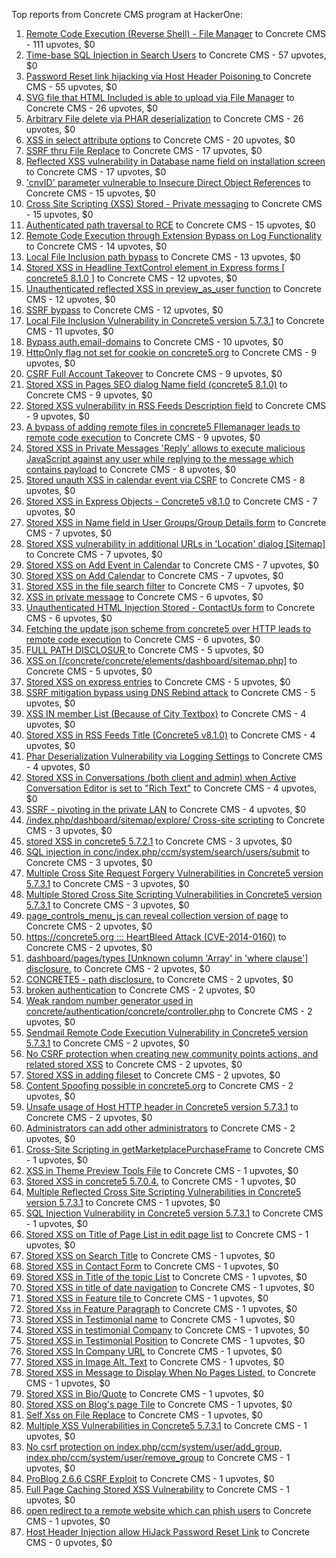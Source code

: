 Top reports from Concrete CMS program at HackerOne:

1. [Remote Code Execution (Reverse Shell) - File Manager](https://hackerone.com/reports/768322) to Concrete CMS - 111 upvotes, $0
2. [Time-base SQL Injection in Search Users](https://hackerone.com/reports/876800) to Concrete CMS - 57 upvotes, $0
3. [Password Reset link hijacking via Host Header Poisoning ](https://hackerone.com/reports/226659) to Concrete CMS - 55 upvotes, $0
4. [SVG file that HTML Included is able to upload via File Manager](https://hackerone.com/reports/437863) to Concrete CMS - 26 upvotes, $0
5. [Arbitrary File delete via PHAR deserialization](https://hackerone.com/reports/921288) to Concrete CMS - 26 upvotes, $0
6. [XSS in select attribute options](https://hackerone.com/reports/753567) to Concrete CMS - 20 upvotes, $0
7. [SSRF thru File Replace](https://hackerone.com/reports/243865) to Concrete CMS - 17 upvotes, $0
8. [Reflected XSS vulnerability in Database name field on installation screen](https://hackerone.com/reports/289330) to Concrete CMS - 17 upvotes, $0
9. ['cnvID' parameter vulnerable to Insecure Direct Object References](https://hackerone.com/reports/265284) to Concrete CMS - 15 upvotes, $0
10. [Cross Site Scripting (XSS) Stored - Private messaging](https://hackerone.com/reports/768313) to Concrete CMS - 15 upvotes, $0
11. [Authenticated path traversal to RCE](https://hackerone.com/reports/1102067) to Concrete CMS - 15 upvotes, $0
12. [Remote Code Execution through Extension Bypass on Log Functionality](https://hackerone.com/reports/841947) to Concrete CMS - 14 upvotes, $0
13. [Local File Inclusion path bypass](https://hackerone.com/reports/147570) to Concrete CMS - 13 upvotes, $0
14. [Stored XSS in Headline TextControl element in Express forms [ concrete5 8.1.0 ]](https://hackerone.com/reports/230278) to Concrete CMS - 12 upvotes, $0
15. [Unauthenticated reflected XSS in preview_as_user function](https://hackerone.com/reports/643442) to Concrete CMS - 12 upvotes, $0
16. [SSRF bypass](https://hackerone.com/reports/863221) to Concrete CMS - 12 upvotes, $0
17. [Local File Inclusion Vulnerability in Concrete5 version 5.7.3.1](https://hackerone.com/reports/59665) to Concrete CMS - 11 upvotes, $0
18. [Bypass auth.email-domains](https://hackerone.com/reports/4795) to Concrete CMS - 10 upvotes, $0
19. [HttpOnly flag not set for cookie on concrete5.org](https://hackerone.com/reports/4792) to Concrete CMS - 9 upvotes, $0
20. [CSRF Full Account Takeover](https://hackerone.com/reports/152052) to Concrete CMS - 9 upvotes, $0
21. [Stored XSS in Pages SEO dialog Name field (concrete5 8.1.0)](https://hackerone.com/reports/230029) to Concrete CMS - 9 upvotes, $0
22. [Stored XSS vulnerability in RSS Feeds Description field](https://hackerone.com/reports/248133) to Concrete CMS - 9 upvotes, $0
23. [A bypass of adding remote files in concrete5 FIlemanager leads to remote code execution](https://hackerone.com/reports/1350444) to Concrete CMS - 9 upvotes, $0
24. [Stored XSS in Private Messages 'Reply' allows to execute malicious JavaScript against any user while replying to the message which contains payload](https://hackerone.com/reports/247517) to Concrete CMS - 8 upvotes, $0
25. [Stored unauth XSS in calendar event via CSRF](https://hackerone.com/reports/1102018) to Concrete CMS - 8 upvotes, $0
26. [Stored XSS in Express Objects - Concrete5 v8.1.0](https://hackerone.com/reports/221325) to Concrete CMS - 7 upvotes, $0
27. [Stored XSS in Name field in User Groups/Group Details form](https://hackerone.com/reports/247521) to Concrete CMS - 7 upvotes, $0
28. [Stored XSS vulnerability in additional URLs in 'Location' dialog [Sitemap]](https://hackerone.com/reports/251358) to Concrete CMS - 7 upvotes, $0
29. [Stored XSS on Add Event in Calendar](https://hackerone.com/reports/300532) to Concrete CMS - 7 upvotes, $0
30. [Stored XSS on Add Calendar](https://hackerone.com/reports/300571) to Concrete CMS - 7 upvotes, $0
31. [Stored XSS in the file search filter](https://hackerone.com/reports/873584) to Concrete CMS - 7 upvotes, $0
32. [XSS in private message](https://hackerone.com/reports/4826) to Concrete CMS - 6 upvotes, $0
33. [Unauthenticated HTML Injection Stored - ContactUs form](https://hackerone.com/reports/768327) to Concrete CMS - 6 upvotes, $0
34. [Fetching the update json scheme from concrete5 over HTTP leads to remote code execution](https://hackerone.com/reports/982130) to Concrete CMS - 6 upvotes, $0
35. [FULL PATH DISCLOSUR ](https://hackerone.com/reports/7736) to Concrete CMS - 5 upvotes, $0
36. [XSS on [/concrete/concrete/elements/dashboard/sitemap.php]](https://hackerone.com/reports/6853) to Concrete CMS - 5 upvotes, $0
37. [Stored XSS on express entries](https://hackerone.com/reports/873474) to Concrete CMS - 5 upvotes, $0
38. [SSRF mitigation bypass using DNS Rebind attack](https://hackerone.com/reports/1369312) to Concrete CMS - 5 upvotes, $0
39. [XSS IN member List (Because of City Textbox)](https://hackerone.com/reports/4839) to Concrete CMS - 4 upvotes, $0
40. [Stored XSS in RSS Feeds Title (Concrete5 v8.1.0)](https://hackerone.com/reports/221380) to Concrete CMS - 4 upvotes, $0
41. [Phar Deserialization Vulnerability via Logging Settings](https://hackerone.com/reports/1063039) to Concrete CMS - 4 upvotes, $0
42. [Stored XSS in Conversations (both client and admin) when Active Conversation Editor is set to "Rich Text"](https://hackerone.com/reports/616770) to Concrete CMS - 4 upvotes, $0
43. [SSRF - pivoting in the private LAN](https://hackerone.com/reports/1364797) to Concrete CMS - 4 upvotes, $0
44. [/index.php/dashboard/sitemap/explore/ Cross-site scripting](https://hackerone.com/reports/4808) to Concrete CMS - 3 upvotes, $0
45. [stored XSS in concrete5 5.7.2.1](https://hackerone.com/reports/38890) to Concrete CMS - 3 upvotes, $0
46. [SQL injection in conc/index.php/ccm/system/search/users/submit](https://hackerone.com/reports/38778) to Concrete CMS - 3 upvotes, $0
47. [Multiple Cross Site Request Forgery Vulnerabilities in Concrete5 version 5.7.3.1](https://hackerone.com/reports/59660) to Concrete CMS - 3 upvotes, $0
48. [Multiple Stored Cross Site Scripting Vulnerabilities in Concrete5 version 5.7.3.1](https://hackerone.com/reports/59662) to Concrete CMS - 3 upvotes, $0
49. [page_controls_menu_js can reveal collection version of page](https://hackerone.com/reports/4938) to Concrete CMS - 2 upvotes, $0
50. [https://concrete5.org ::: HeartBleed Attack (CVE-2014-0160)](https://hackerone.com/reports/6475) to Concrete CMS - 2 upvotes, $0
51. [dashboard/pages/types [Unknown column 'Array' in 'where clause'] disclosure.](https://hackerone.com/reports/4811) to Concrete CMS - 2 upvotes, $0
52. [CONCRETE5 - path disclosure.](https://hackerone.com/reports/4931) to Concrete CMS - 2 upvotes, $0
53. [broken authentication](https://hackerone.com/reports/23921) to Concrete CMS - 2 upvotes, $0
54. [Weak random number generator used in concrete/authentication/concrete/controller.php](https://hackerone.com/reports/31171) to Concrete CMS - 2 upvotes, $0
55. [Sendmail Remote Code Execution Vulnerability in Concrete5 version 5.7.3.1](https://hackerone.com/reports/59663) to Concrete CMS - 2 upvotes, $0
56. [No CSRF protection when creating new community points actions, and related stored XSS](https://hackerone.com/reports/65808) to Concrete CMS - 2 upvotes, $0
57. [Stored XSS in adding fileset](https://hackerone.com/reports/42248) to Concrete CMS - 2 upvotes, $0
58. [Content Spoofing possible in concrete5.org](https://hackerone.com/reports/168078) to Concrete CMS - 2 upvotes, $0
59. [Unsafe usage of Host HTTP header in Concrete5 version 5.7.3.1](https://hackerone.com/reports/59666) to Concrete CMS - 2 upvotes, $0
60. [Administrators can add other administrators](https://hackerone.com/reports/304642) to Concrete CMS - 2 upvotes, $0
61. [Cross-Site Scripting in getMarketplacePurchaseFrame](https://hackerone.com/reports/6843) to Concrete CMS - 1 upvotes, $0
62. [XSS in Theme Preview Tools File](https://hackerone.com/reports/4777) to Concrete CMS - 1 upvotes, $0
63. [Stored XSS in concrete5 5.7.0.4.](https://hackerone.com/reports/30019) to Concrete CMS - 1 upvotes, $0
64. [Multiple Reflected Cross Site Scripting Vulnerabilities in Concrete5 version 5.7.3.1](https://hackerone.com/reports/59661) to Concrete CMS - 1 upvotes, $0
65. [SQL Injection Vulnerability in Concrete5 version 5.7.3.1](https://hackerone.com/reports/59664) to Concrete CMS - 1 upvotes, $0
66. [Stored XSS on Title of Page List in edit page list](https://hackerone.com/reports/50554) to Concrete CMS - 1 upvotes, $0
67. [Stored XSS on Search Title](https://hackerone.com/reports/50556) to Concrete CMS - 1 upvotes, $0
68. [Stored XSS in Contact Form](https://hackerone.com/reports/50564) to Concrete CMS - 1 upvotes, $0
69. [Stored XSS in Title of the topic List](https://hackerone.com/reports/50626) to Concrete CMS - 1 upvotes, $0
70. [Stored XSS in title of date navigation](https://hackerone.com/reports/50627) to Concrete CMS - 1 upvotes, $0
71. [Stored XSS in Feature tile ](https://hackerone.com/reports/50639) to Concrete CMS - 1 upvotes, $0
72. [Stored Xss in Feature Paragraph](https://hackerone.com/reports/50642) to Concrete CMS - 1 upvotes, $0
73. [Stored XSS in  Testimonial  name](https://hackerone.com/reports/50644) to Concrete CMS - 1 upvotes, $0
74. [Stored XSS in testimonial Company](https://hackerone.com/reports/50656) to Concrete CMS - 1 upvotes, $0
75. [Stored XSS in Testimonial Position](https://hackerone.com/reports/50645) to Concrete CMS - 1 upvotes, $0
76. [Stored XSS In Company URL](https://hackerone.com/reports/50662) to Concrete CMS - 1 upvotes, $0
77. [Stored XSS in Image Alt. Text](https://hackerone.com/reports/50782) to Concrete CMS - 1 upvotes, $0
78. [Stored XSS in Message to Display When No Pages Listed.](https://hackerone.com/reports/50780) to Concrete CMS - 1 upvotes, $0
79. [Stored XSS in Bio/Quote](https://hackerone.com/reports/50779) to Concrete CMS - 1 upvotes, $0
80. [Stored XSS on Blog's page Tile](https://hackerone.com/reports/50552) to Concrete CMS - 1 upvotes, $0
81. [Self Xss on File Replace](https://hackerone.com/reports/50481) to Concrete CMS - 1 upvotes, $0
82. [Multiple XSS Vulnerabilities in Concrete5 5.7.3.1](https://hackerone.com/reports/62294) to Concrete CMS - 1 upvotes, $0
83. [No csrf protection on index.php/ccm/system/user/add_group, index.php/ccm/system/user/remove_group](https://hackerone.com/reports/64184) to Concrete CMS - 1 upvotes, $0
84. [ProBlog 2.6.6 CSRF Exploit](https://hackerone.com/reports/133847) to Concrete CMS - 1 upvotes, $0
85. [Full Page Caching Stored XSS Vulnerability](https://hackerone.com/reports/148300) to Concrete CMS - 1 upvotes, $0
86. [open redirect to a remote website which can phish users](https://hackerone.com/reports/1397804) to Concrete CMS - 1 upvotes, $0
87. [Host Header Injection allow HiJack Password Reset Link](https://hackerone.com/reports/301592) to Concrete CMS - 0 upvotes, $0
